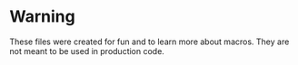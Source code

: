 # Warning
These files were created for fun and to learn more about macros. They are not meant to be used in production code.